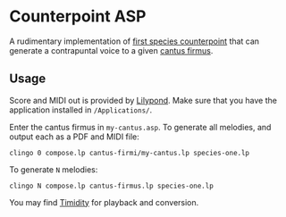 # Counterpoint ASP

A rudimentary implementation of [first species counterpoint](https://en.wikipedia.org/wiki/Counterpoint#First_species) that can generate a contrapuntal voice to a given [cantus firmus](https://en.wikipedia.org/wiki/Cantus_firmus).

## Usage

Score and MIDI out is provided by [Lilypond](http://www.lilypond.org). Make sure that you have the application installed in `/Applications/`.

Enter the cantus firmus in `my-cantus.asp`. To generate all melodies, and output each as a PDF and MIDI file:

    clingo 0 compose.lp cantus-firmi/my-cantus.lp species-one.lp

To generate `N` melodies:

    clingo N compose.lp cantus-firmus.lp species-one.lp

You may find [Timidity](http://timidity.sourceforge.net) for playback and conversion.